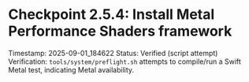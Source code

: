 # Checkpoint 2.5.4: Install Metal Performance Shaders framework
Timestamp: 2025-09-01_184622
Status: Verified (script attempt)
Verification: `tools/system/preflight.sh` attempts to compile/run a Swift Metal test, indicating Metal availability.
